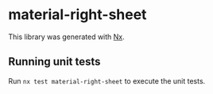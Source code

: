 # material-right-sheet

This library was generated with [Nx](https://nx.dev).

## Running unit tests

Run `nx test material-right-sheet` to execute the unit tests.
